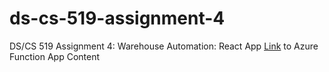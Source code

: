 # ds-cs-519-assignment-4
DS/CS 519 Assignment 4: Warehouse Automation: React App
[Link](https://github.com/fjgao2buedu/chaoscybercats-warehouse-automation-function) to Azure Function App Content
